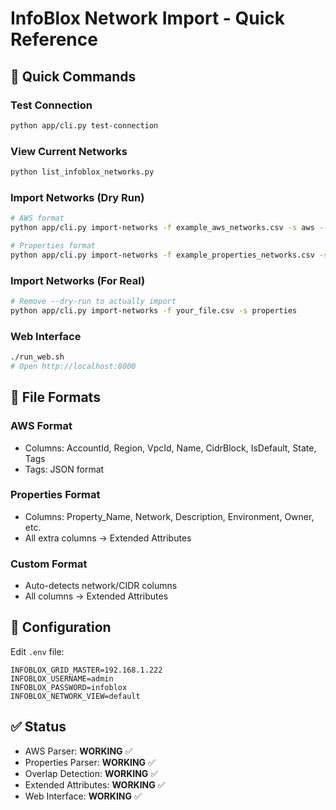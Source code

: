 # InfoBlox Network Import - Quick Reference

## 🚀 Quick Commands

### Test Connection
```bash
python app/cli.py test-connection
```

### View Current Networks
```bash
python list_infoblox_networks.py
```

### Import Networks (Dry Run)
```bash
# AWS format
python app/cli.py import-networks -f example_aws_networks.csv -s aws --dry-run

# Properties format
python app/cli.py import-networks -f example_properties_networks.csv -s properties --dry-run
```

### Import Networks (For Real)
```bash
# Remove --dry-run to actually import
python app/cli.py import-networks -f your_file.csv -s properties
```

### Web Interface
```bash
./run_web.sh
# Open http://localhost:8000
```

## 📁 File Formats

### AWS Format
- Columns: AccountId, Region, VpcId, Name, CidrBlock, IsDefault, State, Tags
- Tags: JSON format

### Properties Format  
- Columns: Property_Name, Network, Description, Environment, Owner, etc.
- All extra columns → Extended Attributes

### Custom Format
- Auto-detects network/CIDR columns
- All columns → Extended Attributes

## 🔧 Configuration

Edit `.env` file:
```
INFOBLOX_GRID_MASTER=192.168.1.222
INFOBLOX_USERNAME=admin
INFOBLOX_PASSWORD=infoblox
INFOBLOX_NETWORK_VIEW=default
```

## ✅ Status

- AWS Parser: **WORKING** ✅
- Properties Parser: **WORKING** ✅
- Overlap Detection: **WORKING** ✅
- Extended Attributes: **WORKING** ✅
- Web Interface: **WORKING** ✅
